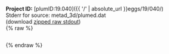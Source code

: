 **Project ID:** [plumID:19.040]({{ '/' | absolute_url }}eggs/19/040/)  
Stderr for source:  metad_3d/plumed.dat   
(download [zipped raw stdout](plumed.dat.plumed_master.stdout.txt.zip))  
{% raw %}
<pre>
</pre>
{% endraw %}
